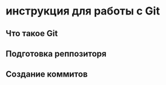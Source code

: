 # **инструкция для работы с Git**

## Что такое Git

## Подготовка реппозиторя

## Создание коммитов
